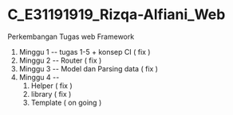 # C_E31191919_Rizqa-Alfiani_Web
Perkembangan Tugas web Framework

1. Minggu 1 -- tugas 1-5 + konsep CI ( fix )
2. Minggu 2 -- Router ( fix )
3. Minggu 3 -- Model dan Parsing data ( fix )
4. Minggu 4 -- 
    1. Helper ( fix )
    2. library ( fix )
    3. Template ( on going )



